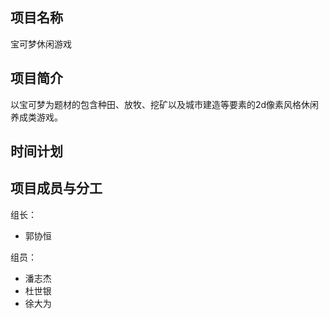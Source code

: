 ## 项目名称

宝可梦休闲游戏

## 项目简介

以宝可梦为题材的包含种田、放牧、挖矿以及城市建造等要素的2d像素风格休闲养成类游戏。



## 时间计划


## 项目成员与分工

组长：
- 郭协恒

组员：
- 潘志杰
- 杜世银
- 徐大为

  

